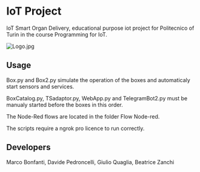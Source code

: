 # IoT Project
IoT Smart Organ Delivery, educational purpose iot project for Politecnico of Turin in the course Programming for IoT.

![Logo.jpg](https://Logo/Logo.jpg)
## Usage

Box.py and Box2.py simulate the operation of the boxes and automaticaly start sensors and services. 

BoxCatalog.py, TSadaptor.py, WebApp.py and TelegramBot2.py must be manualy started before the boxes in this order.

The Node-Red flows are located in the folder Flow Node-red.

The scripts require a ngrok pro licence to run correctly.

## Developers

Marco Bonfanti, Davide Pedroncelli, Giulio Quaglia, Beatrice Zanchi

